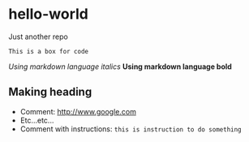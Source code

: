 # hello-world
Just another repo

```
This is a box for code
```

*Using markdown language italics*
**Using markdown language bold**

## Making heading
- Comment: http://www.google.com
- Etc...etc...
- Comment with instructions: `this is instruction to do something`
